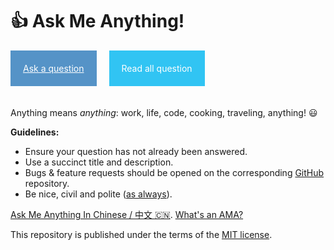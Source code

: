 
# 👍 Ask Me Anything!


<a href="https://github.com/iamjohnnyli/ama/issues/new" style="color:#fff;"><div style="display:block; background:#5593C7; margin-bottom:20px; float:left"> <p style="margin: 20px 20px 20px 20px;">Ask a question</p>
</div> </a>
<a href="https://github.com/iamjohnnyli/ama/issues?q=is%3Aissue">
<div style="display:block; padding: 10px 10px 10px 10px; background:#31C4F3; color:#fff;margin-bottom:20px; margin-left:20px; float:left"> <p style="margin: 10px 10px 10px 10px;">Read all question</p> 
</div></a>
<div style="clear:both;"></div>

Anything means *anything*: work, life, code, cooking, traveling, anything! :smiley: 


**Guidelines:**
 - Ensure your question has not already been answered.
 - Use a succinct title and description.
 - Bugs & feature requests should be opened on the corresponding [GitHub](https://github.com/iamjohnnyli/) repository.
 - Be nice, civil and polite ([as always](http://contributor-covenant.org/version/1/4/)).



[Ask Me Anything In Chinese / 中文 :cn:](https://github.com/iamjohnnyli/ama.cn).
[What's an AMA?](https://en.wikipedia.org/wiki/Reddit#IAmA_and_AMA)


This repository is published under the terms of the [MIT license](LICENSE.txt).
